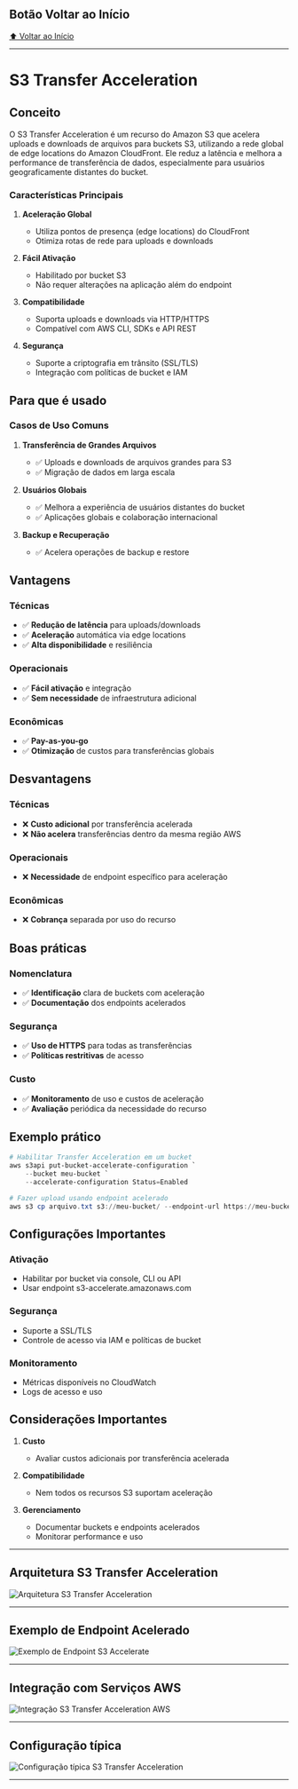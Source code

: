 ## Botão Voltar ao Início
[⬆️ Voltar ao Início](https://github.com/Marcos-Ramoss/aws-cloud-practitioner)

---

# S3 Transfer Acceleration

## Conceito

O S3 Transfer Acceleration é um recurso do Amazon S3 que acelera uploads e downloads de arquivos para buckets S3, utilizando a rede global de edge locations do Amazon CloudFront. Ele reduz a latência e melhora a performance de transferência de dados, especialmente para usuários geograficamente distantes do bucket.

### Características Principais

1. **Aceleração Global**
   - Utiliza pontos de presença (edge locations) do CloudFront
   - Otimiza rotas de rede para uploads e downloads

2. **Fácil Ativação**
   - Habilitado por bucket S3
   - Não requer alterações na aplicação além do endpoint

3. **Compatibilidade**
   - Suporta uploads e downloads via HTTP/HTTPS
   - Compatível com AWS CLI, SDKs e API REST

4. **Segurança**
   - Suporte a criptografia em trânsito (SSL/TLS)
   - Integração com políticas de bucket e IAM

## Para que é usado

### Casos de Uso Comuns

1. **Transferência de Grandes Arquivos**
   - ✅ Uploads e downloads de arquivos grandes para S3
   - ✅ Migração de dados em larga escala

2. **Usuários Globais**
   - ✅ Melhora a experiência de usuários distantes do bucket
   - ✅ Aplicações globais e colaboração internacional

3. **Backup e Recuperação**
   - ✅ Acelera operações de backup e restore

## Vantagens

### Técnicas
- ✅ **Redução de latência** para uploads/downloads
- ✅ **Aceleração** automática via edge locations
- ✅ **Alta disponibilidade** e resiliência

### Operacionais
- ✅ **Fácil ativação** e integração
- ✅ **Sem necessidade** de infraestrutura adicional

### Econômicas
- ✅ **Pay-as-you-go**
- ✅ **Otimização** de custos para transferências globais

## Desvantagens

### Técnicas
- ❌ **Custo adicional** por transferência acelerada
- ❌ **Não acelera** transferências dentro da mesma região AWS

### Operacionais
- ❌ **Necessidade** de endpoint específico para aceleração

### Econômicas
- ❌ **Cobrança** separada por uso do recurso

## Boas práticas

### Nomenclatura
- ✅ **Identificação** clara de buckets com aceleração
- ✅ **Documentação** dos endpoints acelerados

### Segurança
- ✅ **Uso de HTTPS** para todas as transferências
- ✅ **Políticas restritivas** de acesso

### Custo
- ✅ **Monitoramento** de uso e custos de aceleração
- ✅ **Avaliação** periódica da necessidade do recurso

## Exemplo prático

```powershell
# Habilitar Transfer Acceleration em um bucket
aws s3api put-bucket-accelerate-configuration `
    --bucket meu-bucket `
    --accelerate-configuration Status=Enabled

# Fazer upload usando endpoint acelerado
aws s3 cp arquivo.txt s3://meu-bucket/ --endpoint-url https://meu-bucket.s3-accelerate.amazonaws.com
```

## Configurações Importantes

### Ativação
- Habilitar por bucket via console, CLI ou API
- Usar endpoint s3-accelerate.amazonaws.com

### Segurança
- Suporte a SSL/TLS
- Controle de acesso via IAM e políticas de bucket

### Monitoramento
- Métricas disponíveis no CloudWatch
- Logs de acesso e uso

## Considerações Importantes

1. **Custo**
   - Avaliar custos adicionais por transferência acelerada

2. **Compatibilidade**
   - Nem todos os recursos S3 suportam aceleração

3. **Gerenciamento**
   - Documentar buckets e endpoints acelerados
   - Monitorar performance e uso

---

## Arquitetura S3 Transfer Acceleration
![Arquitetura S3 Transfer Acceleration](/images/Arquitetura%20S3%20Transfer%20Acceleration.png)

---

## Exemplo de Endpoint Acelerado
![Exemplo de Endpoint S3 Accelerate](/images/Exemplo%20S3%20Accelerate.png)

---

## Integração com Serviços AWS
![Integração S3 Transfer Acceleration AWS](/images/Integracao%20S3%20Transfer%20Acceleration%20AWS.png)

---

## Configuração típica
![Configuração típica S3 Transfer Acceleration](/images/Configuracao%20tipica%20S3%20Transfer%20Acceleration.png)

---
